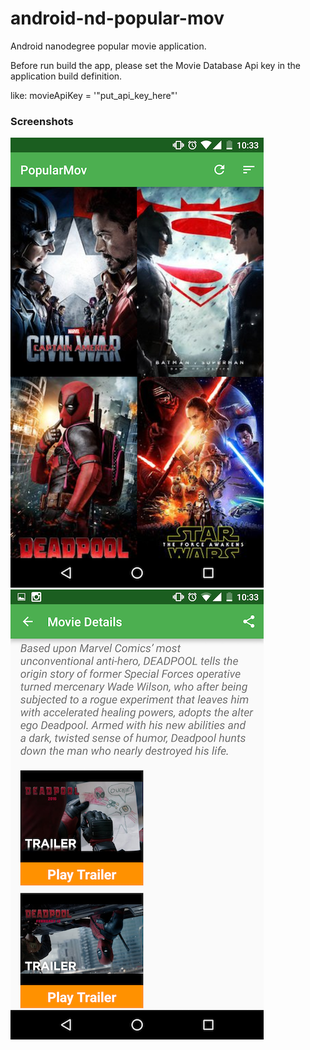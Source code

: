 # android-nd-popular-mov
Android nanodegree popular movie application.

Before run build the app, please set the Movie Database Api key in the application build definition.

like:
movieApiKey =  '"put_api_key_here"'

### Screenshots
![Alt text](/screenshot/master.png?raw=false "Master View")
![Alt text](/screenshot/details.png?raw=false "Details View")
